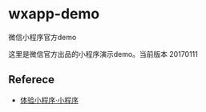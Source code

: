 # wxapp-demo
微信小程序官方demo

这里是微信官方出品的小程序演示demo。当前版本 20170111

## Referece
- [体验小程序·小程序](https://mp.weixin.qq.com/debug/wxadoc/dev/demo.html)
